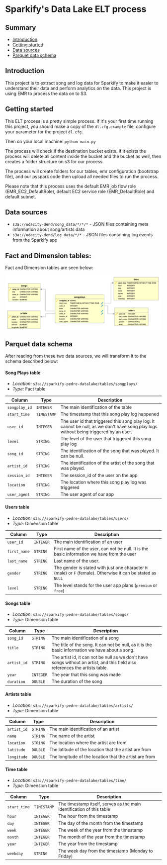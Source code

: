 # Sparkify's Data Lake ELT process

## Summary

 - [Introduction](#introduction)
 - [Getting started](#getting-started)
 - [Data sources](#data-sources)
 - [Parquet data schema](#parquet-data-schema)
 
## Introduction

This project is to extract song and log data for Sparkify to make it easier to understand their data and perform analytics on the data. 
This project is using EMR to process the data on to S3.

## Getting started

This ELT process is a pretty simple process. If it's your first time running this project, you should make a copy of the `dl.cfg.example` file, configure your parameter for the project `dl.cfg`.

Then on your local machine: `python main.py`

The process will check if the destination bucket exists. If it exists the process will delete all content inside the bucket and the bucket as well, then creates a folder structure on s3 for our process.
 
The process will create folders for our tables, emr configuration (bootstrap file), and our pyspark code then upload all needed files to run the process.

Please note that this process uses the default EMR job flow role (EMR_EC2_DefaultRole), default EC2 service role (EMR_DefaultRole) and default subnet.


## Data sources

 - `s3a://udacity-dend/song_data/*/*/*` - JSON files containing meta information about song/artists data
 - `s3a://udacity-dend/log_data/*/*` - JSON files containing log events from the Sparkify app

## Fact and Dimension tables:
 
 Fact and Dimension tables are seen below: 

![alt text](/Song_ERD.png)
 
## Parquet data schema
 
 After reading from these two data sources, we will transform it to the schema described below:
 
 #### Song Plays table

- *Location:* `s3a://sparkify-pedre-datalake/tables/songplays/`
- *Type:* Fact table

| Column | Type | Description |
| ------ | ---- | ----------- |
| `songplay_id` | `INTEGER` | The main identification of the table | 
| `start_time` | `TIMESTAMP` | The timestamp that this song play log happened |
| `user_id` | `INTEGER` | The user id that triggered this song play log. It cannot be null, as we don't have song play logs without being triggered by an user.  |
| `level` | `STRING` | The level of the user that triggered this song play log |
| `song_id` | `STRING` | The identification of the song that was played. It can be null.  |
| `artist_id` | `STRING` | The identification of the artist of the song that was played. |
| `session_id` | `INTEGER` | The session_id of the user on the app |
| `location` | `STRING` | The location where this song play log was triggered  |
| `user_agent` | `STRING` | The user agent of our app |

#### Users table

- *Location:* `s3a://sparkify-pedre-datalake/tables/users/`
- *Type:* Dimension table

| Column | Type | Description |
| ------ | ---- | ----------- |
| `user_id` | `INTEGER` | The main identification of an user |
| `first_name` | `STRING` | First name of the user, can not be null. It is the basic information we have from the user |
| `last_name` | `STRING` | Last name of the user. |
| `gender` | `STRING` | The gender is stated with just one character `M` (male) or `F` (female). Otherwise it can be stated as `NULL` |
| `level` | `STRING` | The level stands for the user app plans (`premium` or `free`) |


#### Songs table

- *Location:* `s3a://sparkify-pedre-datalake/tables/songs/`
- *Type:* Dimension table

| Column | Type | Description |
| ------ | ---- | ----------- |
| `song_id` | `STRING` | The main identification of a song | 
| `title` | `STRING` | The title of the song. It can not be null, as it is the basic information we have about a song. |
| `artist_id` | `STRING` | The artist id, it can not be null as we don't have songs without an artist, and this field also references the artists table. |
| `year` | `INTEGER` | The year that this song was made |
| `duration` | `DOUBLE` | The duration of the song |


#### Artists table

- *Location:* `s3a://sparkify-pedre-datalake/tables/artists/`
- *Type:* Dimension table

| Column | Type | Description |
| ------ | ---- | ----------- |
| `artist_id` | `STRING` | The main identification of an artist |
| `name` | `STRING` | The name of the artist |
| `location` | `STRING` | The location where the artist are from |
| `latitude` | `DOUBLE` | The latitude of the location that the artist are from |
| `longitude` | `DOUBLE` | The longitude of the location that the artist are from |

#### Time table

- *Location:* `s3a://sparkify-pedre-datalake/tables/time/`
- *Type:* Dimension table

| Column | Type | Description |
| ------ | ---- | ----------- |
| `start_time` | `TIMESTAMP` | The timestamp itself, serves as the main identification of this table |
| `hour` | `INTEGER` | The hour from the timestamp  |
| `day` | `INTEGER` | The day of the month from the timestamp |
| `week` | `INTEGER` | The week of the year from the timestamp |
| `month` | `INTEGER` | The month of the year from the timestamp |
| `year` | `INTEGER` | The year from the timestamp |
| `weekday` | `STRING` | The week day from the timestamp (Monday to Friday) |
